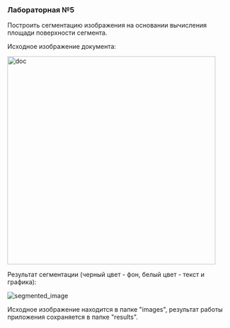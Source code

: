 ### Лабораторная №5
Построить сегментацию изображения на основании вычисления площади поверхности сегмента.

Исходное изображение документа:

<img width="470" alt="doc" src="https://user-images.githubusercontent.com/48531344/111975430-a4c4d500-8b11-11eb-871c-630f94c1c6ac.png">

Результат сегментации (черный цвет - фон, белый цвет - текст и графика):

![segmented_image](https://user-images.githubusercontent.com/48531344/111975537-c4f49400-8b11-11eb-9fcf-9987f3d7afd3.jpg)

Исходное изображение находится в папке "images", результат работы приложения сохраняется в папке "results".
